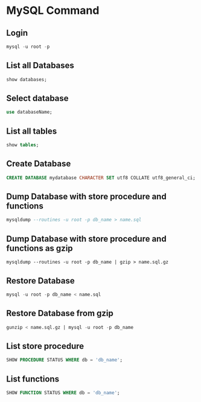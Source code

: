 # MySQL Command

## Login
```sql
mysql -u root -p
```
## List all Databases
```sql
show databases;
```
## Select database
```sql
use databaseName;
```
## List all tables
```sql
show tables;
```
## Create Database 
```sql
CREATE DATABASE mydatabase CHARACTER SET utf8 COLLATE utf8_general_ci;
```
## Dump Database with store procedure and functions
```sql
mysqldump --routines -u root -p db_name > name.sql
```
## Dump Database with store procedure and functions as gzip
```
mysqldump --routines -u root -p db_name | gzip > name.sql.gz
```
## Restore Database
```sql
mysql -u root -p db_name < name.sql
```
## Restore Database from gzip
```sql
gunzip < name.sql.gz | mysql -u root -p db_name
```
## List store procedure 
```sql
SHOW PROCEDURE STATUS WHERE db = 'db_name';
```
## List functions
```sql
SHOW FUNCTION STATUS WHERE db = 'db_name';
```

